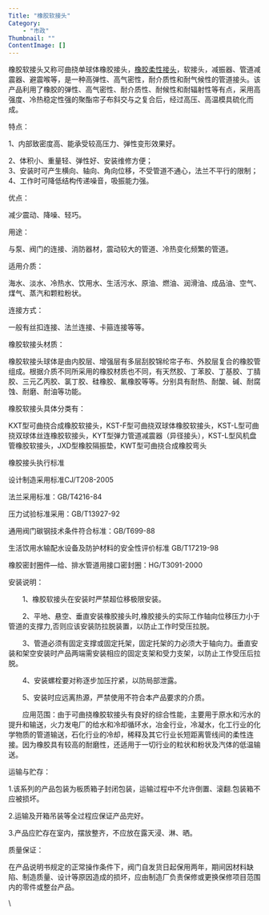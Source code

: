 ```yaml
---
Title: "橡胶软接头"
Category: 
    - "市政"
Thumbnail: ""
ContentImage: []
---
```


橡胶软接头又称可曲挠单球体橡胶接头，[橡胶柔性接头](http://baike.baidu.com/view/2143766.htm)，软接头，减振器、管道减震器、避震喉等，是一种高弹性、高气密性，耐介质性和耐气候性的管道接头。该产品利用了橡胶的弹性、高气密性、耐介质性、耐候性和耐辐射性等有点，采用高强度、冷热稳定性强的聚酯帘子布斜交与之复合后，经过高压、高温模具硫化而成。

特点：

1、内部致密度高、能承受较高压力、弹性变形效果好。

2、体积小、重量轻、弹性好、安装维修方便；\
3、安装时可产生横向、轴向、角向位移，不受管道不通心，法兰不平行的限制；\
4、工作时可降低结构传递噪音，吸振能力强。

优点：

减少震动、降噪、轻巧。

用途：

与泵、阀门的连接、消防器材，震动较大的管道、冷热变化频繁的管道。

适用介质：

海水、淡水、冷热水、饮用水、生活污水、原油、燃油、润滑油、成品油、空气、煤气、蒸汽和颗粒粉状。

连接方式：

一般有丝扣连接、法兰连接、卡箍连接等等。

橡胶软接头材质：

橡胶软接头球体是由内胶层、增强层有多层刮胶锦纶帘子布、外胶层复合的橡胶管组成。根据介质不同所采用的橡胶材质也不同，有天然胶、丁苯胶、丁基胶、丁腈胶、三元乙丙胶、氯丁胶、硅橡胶、氟橡胶等等。分别具有耐热、耐酸、碱、耐腐蚀、耐磨、耐油等功能。

橡胶软接头具体分类有：

KXT型可曲挠合成橡胶软接头，KST-F型可曲挠双球体橡胶软接头，KST-L型可曲挠双球体丝连橡胶软接头，KYT型弹力管道减震器（异径接头），KST-L型风机盘管橡胶软接头，JXD型橡胶隔振垫，KWT型可曲挠合成橡胶弯头

橡胶接头执行标准

设计制造采用标准CJ/T208-2005

法兰采用标准：GB/T4216-84

压力试验标准采用：GB/T13927-92

通用阀门碳钢技术条件符合标准：GB/T699-88

生活饮用水输配水设备及防护材料的安全性评价标准 GB/T17219-98

橡胶密封圈件—给、排水管道用接口密封圈：HG/T3091-2000

安装说明：

　　1、橡胶软接头在安装时严禁超位移极限安装。

　　2、平地、悬空、垂直安装橡胶接头时,橡胶接头的实际工作轴向位移压力小于管道的支撑力,否则应该安装防拉脱装置，以防止工作时受压拉脱。

　　3、管道必须有固定支撑或固定托架，固定托架的力必须大于轴向力。垂直安装和架空安装时产品两端需安装相应的固定支架和受力支架，以防止工作受压后拉脱。

　　4、安装螺栓要对称逐步加压拧紧，以防局部泄露。

　　5、安装时应远离热源，严禁使用不符合本产品要求的介质。

　　应用范围：由于可曲挠橡胶软接头有良好的综合性能，主要用于原水和污水的提升和输送，火力发电厂的给水和冷却循环水，冶金行业，冷凝水，化工行业的化学物质的管道输送，石化行业的冷却，稀释及其它行业长短距离管线间的柔性连接。因为橡胶具有较高的耐磨性，还适用于一切行业的粒状和粉状及汽体的低温输送。

运输与贮存：

1.该系列的产品包装为板质箱子封闭包装，运输过程中不允许倒置、滚翻.包装箱不应被损坏。

2.运输及开箱吊装等全过程应保证产品完好。

3.产品应贮存在室内，摆放整齐，不应放在露天浸、淋、晒。

质量保证：

在产品说明书规定的正常操作条件下，阀门自发货日起保用两年，期间因材料缺陷、制造质量、设计等原因造成的损坏，应由制造厂负责保修或更换保修项目范围内的零件或整台产品。

\

